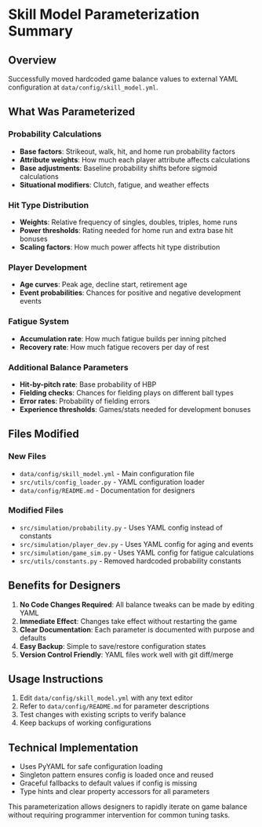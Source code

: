 # Skill Model Parameterization Summary

## Overview
Successfully moved hardcoded game balance values to external YAML configuration at `data/config/skill_model.yml`.

## What Was Parameterized

### Probability Calculations
- **Base factors**: Strikeout, walk, hit, and home run probability factors
- **Attribute weights**: How much each player attribute affects calculations
- **Base adjustments**: Baseline probability shifts before sigmoid calculations
- **Situational modifiers**: Clutch, fatigue, and weather effects

### Hit Type Distribution  
- **Weights**: Relative frequency of singles, doubles, triples, home runs
- **Power thresholds**: Rating needed for home run and extra base hit bonuses
- **Scaling factors**: How much power affects hit type distribution

### Player Development
- **Age curves**: Peak age, decline start, retirement age
- **Event probabilities**: Chances for positive and negative development events

### Fatigue System
- **Accumulation rate**: How much fatigue builds per inning pitched
- **Recovery rate**: How much fatigue recovers per day of rest

### Additional Balance Parameters
- **Hit-by-pitch rate**: Base probability of HBP
- **Fielding checks**: Chances for fielding plays on different ball types
- **Error rates**: Probability of fielding errors
- **Experience thresholds**: Games/stats needed for development bonuses

## Files Modified

### New Files
- `data/config/skill_model.yml` - Main configuration file
- `src/utils/config_loader.py` - YAML configuration loader
- `data/config/README.md` - Documentation for designers

### Modified Files
- `src/simulation/probability.py` - Uses YAML config instead of constants
- `src/simulation/player_dev.py` - Uses YAML config for aging and events
- `src/simulation/game_sim.py` - Uses YAML config for fatigue calculations
- `src/utils/constants.py` - Removed hardcoded probability constants

## Benefits for Designers

1. **No Code Changes Required**: All balance tweaks can be made by editing YAML
2. **Immediate Effect**: Changes take effect without restarting the game
3. **Clear Documentation**: Each parameter is documented with purpose and defaults
4. **Easy Backup**: Simple to save/restore configuration states
5. **Version Control Friendly**: YAML files work well with git diff/merge

## Usage Instructions

1. Edit `data/config/skill_model.yml` with any text editor
2. Refer to `data/config/README.md` for parameter descriptions
3. Test changes with existing scripts to verify balance
4. Keep backups of working configurations

## Technical Implementation

- Uses PyYAML for safe configuration loading
- Singleton pattern ensures config is loaded once and reused
- Graceful fallbacks to default values if config is missing
- Type hints and clear property accessors for all parameters

This parameterization allows designers to rapidly iterate on game balance without requiring programmer intervention for common tuning tasks.
